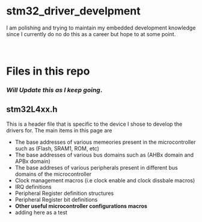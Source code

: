 # stm32_driver_develpment

I am polishing and trying to maintain my embedded development knowledge since I currently do no do this as a career but hope to at some point. <br><br><br>


# Files in this repo 
### ***Will Update this as I keep going***.


## stm32L4xx.h

This is a header file that is specific to the device I shose to develop the drivers for. 
The main items in this page are

- The base addresses of various memeories present in the microcontroller such as (Flash, SRAM1, ROM, etc)
- The base addresses of various bus domains such as (AHBx domain and APBx domain)
- The base addreses of various peripherals present in different bus domains of the microcontroller
- Clock management macros (i.e clock enable and clock dissbale macros)
- IRQ definitions 
- Peripheral Register definition structures 
- Peripheral Register bit definitions 
- **Other useful microcontroller configurations macros** 
- adding here as a test